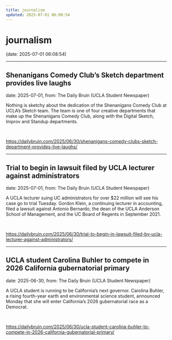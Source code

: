 ```yaml
---
title: journalism
updated: 2025-07-01 06:08:54
---
```


# journalism

(date: 2025-07-01 06:08:54)

---

## Shenanigans Comedy Club’s Sketch department provides live laughs

date: 2025-07-01, from: The Daily Bruin (UCLA Student Newspaper)

Nothing is sketchy about the dedication of the Shenanigans Comedy Club at UCLA&#8217;s Sketch team. 
The team is one of four creative departments that make up the Shenanigans Comedy Club, along with the Digital Sketch, Improv and Standup departments. 

<br> 

<https://dailybruin.com/2025/06/30/shenanigans-comedy-clubs-sketch-department-provides-live-laughs/>

---

## Trial to begin in lawsuit filed by UCLA lecturer against administrators

date: 2025-07-01, from: The Daily Bruin (UCLA Student Newspaper)

A UCLA lecturer suing UC administrators for over $22 million will see his case go to trial Tuesday. 
Gordon Klein, a continuing lecturer in accounting, filed a lawsuit against Antonio Bernardo, the dean of the UCLA Anderson School of Management, and the UC Board of Regents in September 2021. 

<br> 

<https://dailybruin.com/2025/06/30/trial-to-begin-in-lawsuit-filed-by-ucla-lecturer-against-administrators/>

---

## UCLA student Carolina Buhler to compete in 2026 California gubernatorial primary

date: 2025-06-30, from: The Daily Bruin (UCLA Student Newspaper)

A UCLA student is running to be California&#8217;s next governor. 
Carolina Buhler, a rising fourth-year earth and environmental science student, announced Monday that she will enter California&#8217;s 2026 gubernatorial race as a Democrat. 

<br> 

<https://dailybruin.com/2025/06/30/ucla-student-carolina-buhler-to-compete-in-2026-california-gubernatorial-primary/>

